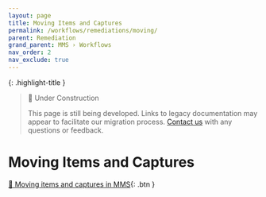 ```yaml
---
layout: page
title: Moving Items and Captures
permalink: /workflows/remediations/moving/
parent: Remediation
grand_parent: MMS › Workflows
nav_order: 2
nav_exclude: true
---
```


{: .highlight-title }
> 🚧 Under Construction
>
> This page is still being developed. Links to legacy documentation may appear to facilitate our migration process. [Contact us](/metadata-documentation/contact/) with any questions or feedback.

# Moving Items and Captures
[📄 Moving items and captures in MMS](https://docs.google.com/document/d/1lsTCjCF8l2mK9Mq-z0U_XoObu1LblXmbJ6JgovvWF9I/edit){: .btn }